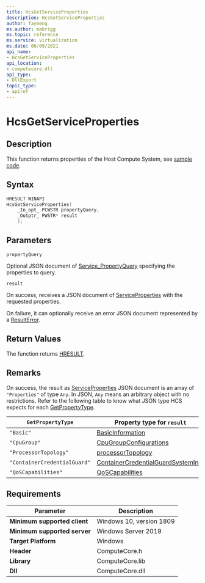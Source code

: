 ```yaml
---
title: HcsGetServiceProperties
description: HcsGetServiceProperties
author: faymeng
ms.author: mabrigg
ms.topic: reference
ms.service: virtualization
ms.date: 06/09/2021
api_name:
- HcsGetServiceProperties
api_location:
- computecore.dll
api_type:
- DllExport
topic_type: 
- apiref
---
```

# HcsGetServiceProperties

## Description

This function returns properties of the Host Compute System, see [sample code](./ServiceSample.md#GetServiceProperties).

## Syntax

```cpp
HRESULT WINAPI
HcsGetServiceProperties(
    _In_opt_ PCWSTR propertyQuery,
    _Outptr_ PWSTR* result
    );
```

## Parameters

`propertyQuery`

Optional JSON document of [Service_PropertyQuery](./../SchemaReference.md#Service_PropertyQuery) specifying the properties to query.

`result`

On success, receives a JSON document of [ServiceProperties](./../SchemaReference.md#ServiceProperties) with the requested properties.

On failure, it can optionally receive an error JSON document represented by a [ResultError](./../SchemaReference.md#ResultError).


## Return Values

The function returns [HRESULT](./HCSHResult.md).

## Remarks

On success, the result as [ServiceProperties](./../SchemaReference.md#ServiceProperties) JSON document is an array of `"Properties"` of type `Any`. In JSON, `Any` means an arbitrary object with no restrictions. Refer to the following table to know what JSON type HCS expects for each [GetPropertyType](./../SchemaReference.md#GetPropertyType).

|`GetPropertyType`|Property type for `result`|
|---|---|
|`"Basic"`|[BasicInformation](./../SchemaReference.md#BasicInformation)|
|`"CpuGroup"`|[CpuGroupConfigurations](./../SchemaReference.md#CpuGroupConfigurations)|
|`"ProcessorTopology"`|[processorTopology](./../SchemaReference.md#ProcessorTopology)|
|`"ContainerCredentialGuard"`|[ContainerCredentialGuardSystemInfo](./../SchemaReference.md#ContainerCredentialGuardSystemInfo)|
|`"QoSCapabilities"`|[QoSCapabilities](./../SchemaReference.md#QoSCapabilities)|

## Requirements

|Parameter|Description|
|---|---|
| **Minimum supported client** | Windows 10, version 1809 |
| **Minimum supported server** | Windows Server 2019 |
| **Target Platform** | Windows |
| **Header** | ComputeCore.h |
| **Library** | ComputeCore.lib |
| **Dll** | ComputeCore.dll |